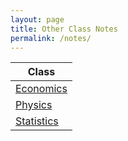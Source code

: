 ```yaml
---
layout: page
title: Other Class Notes
permalink: /notes/
---
```


| Class |
|-|
| [Economics]({{site.baseurl}}/2022/08/28/Econ.html) |
| [Physics]({{site.baseurl}}/2022/08/28/Physics.html) |
| [Statistics]({{site.baseurl}}/2022/08/26/statistics.html) |